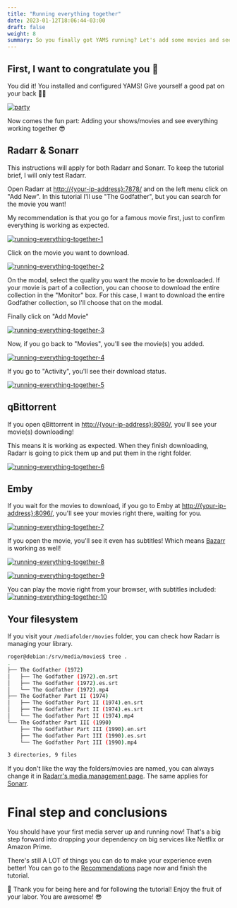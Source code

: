 ```yaml
---
title: "Running everything together"
date: 2023-01-12T18:06:44-03:00
draft: false
weight: 8
summary: So you finally got YAMS running? Let's add some movies and see everything working together!
---
```


## First, I want to congratulate you 🎉

You did it! You installed and configured YAMS! Give yourself a good pat on your back 🙇🏻

[![party](/pics/party.gif)](/pics/party.gif)

Now comes the fun part: Adding your shows/movies and see everything working together 😎

## Radarr & Sonarr

This instructions will apply for both Radarr and Sonarr. To keep the tutorial brief, I will only test Radarr.

Open Radarr at [http://{your-ip-address}:7878/]() and on the left menu click on "Add New". In this tutorial I'll use "The Godfather", but you can search for the movie you want!

My recommendation is that you go for a famous movie first, just to confirm everything is working as expected.

[![running-everything-together-1](/pics/running-everything-together-1.png)](/pics/running-everything-together-1.png)

Click on the movie you want to download.

[![running-everything-together-2](/pics/running-everything-together-2.png)](/pics/running-everything-together-2.png)

On the modal, select the quality you want the movie to be downloaded. If your movie is part of a collection, you can choose to download the entire collection in the "Monitor" box. For this case, I want to download the entire Godfather collection, so I'll choose that on the modal.

Finally click on "Add Movie"

[![running-everything-together-3](/pics/running-everything-together-3.png)](/pics/running-everything-together-3.png)

Now, if you go back to "Movies", you'll see the movie(s) you added.

[![running-everything-together-4](/pics/running-everything-together-4.png)](/pics/running-everything-together-4.png)

If you go to "Activity", you'll see their download status.

[![running-everything-together-5](/pics/running-everything-together-5.png)](/pics/running-everything-together-5.png)

## qBittorrent

If you open qBittorrent in [http://{your-ip-address}:8080/](), you'll see your movie(s) downloading!

This means it is working as expected. When they finish downloading, Radarr is going to pick them up and put them in the right folder.

[![running-everything-together-6](/pics/running-everything-together-6.png)](/pics/running-everything-together-6.png)

## Emby

If you wait for the movies to download, if you go to Emby at [http://{your-ip-address}:8096/](), you'll see your movies right there, waiting for you.

[![running-everything-together-7](/pics/running-everything-together-7.png)](/pics/running-everything-together-7.png)

If you open the movie, you'll see it even has subtitles! Which means [Bazarr](/config/bazarr) is working as well!

[![running-everything-together-8](/pics/running-everything-together-8.png)](/pics/running-everything-together-8.png)

[![running-everything-together-9](/pics/running-everything-together-9.png)](/pics/running-everything-together-9.png)

You can play the movie right from your browser, with subtitles included:
[![running-everything-together-10](/pics/running-everything-together-10.png)](/pics/running-everything-together-10.png)

## Your filesystem

If you visit your `/mediafolder/movies` folder, you can check how Radarr is managing your library.

```sh
roger@debian:/srv/media/movies$ tree .
.
├── The Godfather (1972)
│   ├── The Godfather (1972).en.srt
│   ├── The Godfather (1972).es.srt
│   └── The Godfather (1972).mp4
├── The Godfather Part II (1974)
│   ├── The Godfather Part II (1974).en.srt
│   ├── The Godfather Part II (1974).es.srt
│   └── The Godfather Part II (1974).mp4
└── The Godfather Part III (1990)
    ├── The Godfather Part III (1990).en.srt
    ├── The Godfather Part III (1990).es.srt
    └── The Godfather Part III (1990).mp4

3 directories, 9 files
```

If you don't like the way the folders/movies are named, you can always change it in [Radarr's media management page](/config/radarr#media-management). The same applies for [Sonarr](/config/sonarr#media-management).

# Final step and conclusions

You should have your first media server up and running now! That's a big step forward into dropping your dependency on big services like Netflix or Amazon Prime.

There's still A LOT of things you can do to make your experience even better! You can go to the [Recommendations](/config/recommendations) page now and finish the tutorial.

 🙌 Thank you for being here and for following the tutorial! Enjoy the fruit of your labor. You are awesome! 😎
